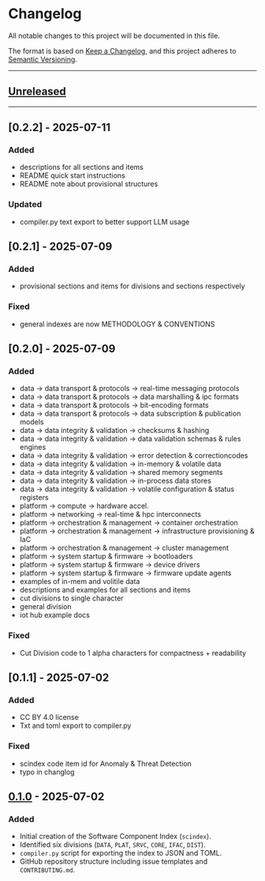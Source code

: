 # Changelog

All notable changes to this project will be documented in this file.

The format is based on [Keep a Changelog](https://keepachangelog.com/en/1.0.0/),
and this project adheres to [Semantic Versioning](https://semver.org/spec/v2.0.0.html).

---

## [Unreleased]

---
## [0.2.2] - 2025-07-11
### Added
- descriptions for all sections and items
- README quick start instructions 
- README note about provisional structures
### Updated
- compiler.py text export to better support LLM usage
## [0.2.1] - 2025-07-09

### Added

- provisional sections and items for divisions and sections respectively

### Fixed

- general indexes are now METHODOLOGY & CONVENTIONS

## [0.2.0] - 2025-07-09

### Added
- data -> data transport & protocols -> real-time messaging protocols
- data -> data transport & protocols -> data marshalling & ipc formats
- data -> data transport & protocols -> bit-encoding formats
- data -> data transport & protocols -> data subscription & publication models
- data -> data integrity & validation -> checksums & hashing
- data -> data integrity & validation -> data validation schemas & rules engines
- data -> data integrity & validation -> error detection & correctioncodes
- data -> data integrity & validation -> in-memory & volatile data
- data -> data integrity & validation -> shared memory segments
- data -> data integrity & validation -> in-process data stores
- data -> data integrity & validation -> volatile configuration & status registers
- platform -> compute -> hardware accel.
- platform -> networking -> real-time & hpc interconnects
- platform -> orchestration & management -> container orchestration
- platform -> orchestration & management -> infrastructure provisioning & IaC
- platform -> orchestration & management -> cluster management
- platform -> system startup & firmware -> bootloaders
- platform -> system startup & firmware -> device drivers
- platform -> system startup & firmware -> firmware update agents
- examples of in-mem and volitile data
- descriptions and examples for all sections and items
- cut divisions to single character
- general division
- iot hub example docs

### Fixed
- Cut Division code to 1 alpha characters for compactness + readability

## [0.1.1] - 2025-07-02

### Added
- CC BY 4.0 license
- Txt and toml export to compiler.py

### Fixed
- scindex code item id for Anomaly & Threat Detection
- typo in changlog

## [0.1.0] - 2025-07-02

### Added
- Initial creation of the Software Component Index (`scindex`).
- Identified six divisions (`DATA`, `PLAT`, `SRVC`, `CORE`, `IFAC`, `DIST`).
- `compiler.py` script for exporting the index to JSON and TOML.
- GitHub repository structure including issue templates and `CONTRIBUTING.md`.

[unreleased]: https://github.com/scindex/scindex/compare/v0.1.1...HEAD
[0.1.0]: https://github.com/scindex/scindex/releases/tag/v0.1.1
[0.1.0]: https://github.com/scindex/scindex/releases/tag/v0.1.0